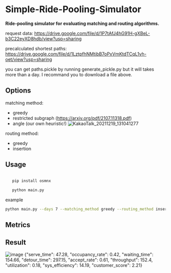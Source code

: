 # Simple-Ride-Pooling-Simulator

<b>Ride-pooling simulator for evaluating matching and routing
algorithms.</b>



request data:
https://drive.google.com/file/d/1P7tAfJ4hG91H-gXBeL-b3C22eyXD8hdb/view?usp=sharing

precalculated shortest paths:
https://drive.google.com/file/d/1LztpfhNMtibB7oPxVmKtdTCqL1vh-oet/view?usp=sharing

you can get paths.pickle by running generate_pickle.py but it will takes more than a day. I recommand you to download a file above.

 ## Options
 
 matching method:
 - greedy
 - restricted subgraph (https://arxiv.org/pdf/2107.11318.pdf)
 - angle (our own heuristic!)
 ![KakaoTalk_20211219_131041277](https://user-images.githubusercontent.com/28619620/147720676-9d492c3b-4411-4d57-b5dd-e6726bbb2253.jpg)

 
 
 routing method:
 - greedy
 - insertion

## Usage

 ```bash
 
    pip install osmnx
    
    python main.py

 ```

example
 
 ```bash
 python main.py --days 7 --matching_method greedy --routing_method insertion --supply under
 ```
 
 ## Metrics
 
 ## Result
 
![image](https://user-images.githubusercontent.com/28619620/144892474-f0746a46-f109-4c88-8ce6-603bf3bc2eee.png)
{"serve_time": 47.28, "occupancy_rate": 0.42, "waiting_time": 154.66, "detour_time": 297.15, "accept_rate": 0.61, "throughput": 152.4, "utilization": 0.18, "sys_efficiency": 14.19, "customer_score": 2.21}
